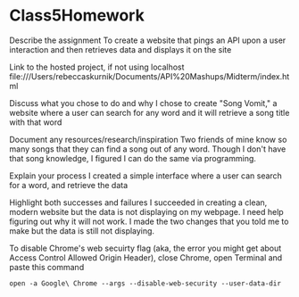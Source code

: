 # Class5Homework
Describe the assignment
To create a website that pings an API upon a user interaction and then retrieves data and displays it on the site

Link to the hosted project, if not using localhost
file:///Users/rebeccaskurnik/Documents/API%20Mashups/Midterm/index.html

Discuss what you chose to do and why
I chose to create "Song Vomit," a website where a user can search for any word and it will retrieve a song title with that word

Document any resources/research/inspiration
Two friends of mine know so many songs that they can find a song out of any word. Though I don't have that song knowledge, I figured I can do the same via programming. 

Explain your process
I created a simple interface where a user can search for a word, and retrieve the data

Highlight both successes and failures
I succeeded in creating a clean, modern website but the data is not displaying on my webpage. I need help figuring out why it will not work. I made the two changes that you told me to make but the data is still not displaying.














To disable Chrome's web secuirty flag (aka, the error you might get about Access Control Allowed Origin Header), close Chrome, open Terminal and paste this command 

```open -a Google\ Chrome --args --disable-web-security --user-data-dir```
